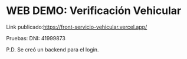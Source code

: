 # WEB DEMO: Verificación Vehicular

Link publicado:https://front-servicio-vehicular.vercel.app/

Pruebas: DNI: 41999873

P.D. Se creó un backend para el login.
